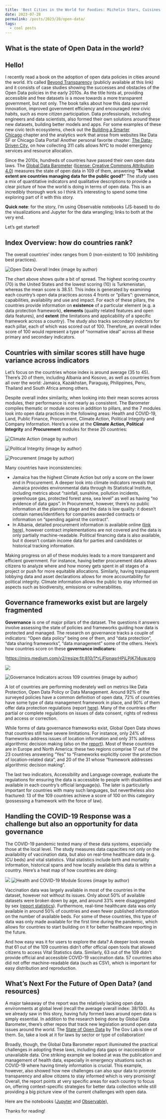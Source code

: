 ```yaml
---
title: 'Best Cities in the World for Foodies: Michelin Stars, Cuisines and Great Food'
date: 2023-07-28
permalink: /posts/2023/28/open-data/
tags:
  - cool posts
---
```


What is the state of Open Data in the world?
-----

## Hello! 

I recently read a book on the adoption of open data policies in cities around the world. It’s called [Beyond Transparency](https://beyondtransparency.org/) (publicly available at this link) and it consists of case studies showing the successes and obstacles of the Open Data policies in the early 2010s. As the title hints at, providing accessible and free datasets is a move towards a more transparent government, but not only. The book talks about how this data spurred innovation, improved government efficiency and encouraged new civic habits, such as more citizen participation. Data professionals, including engineers and data scientists, also formed their own solutions around these new datasets, building better models and apps. For some examples of these new civic tech ecosystems, check out the [Building a Smarter Chicago](https://beyondtransparency.org/chapters/part-1/building-a-smarter-chicago/) chapter and the analytics work that arose from websites like Data SF or Chicago Data Portal! Another personal favorite chapter: [The Data-Driven City](https://beyondtransparency.org/chapters/part-4/beyond-open-data-the-data-driven-city/), on how collecting 311 calls allows NYC to model emergency services and resource allocation.

Since the 2010s, hundreds of countries have passed their own open data laws. The [Global Data Barometer](https://globaldatabarometer.org/) ([license: Creative Commons Attribution 4.0](https://globaldatabarometer.org/open-data/)) measures the state of open data in 109 of them, answering “**To what extent are countries managing data for the public good?**” The study uses a mix of quantitative indicators and qualitative descriptions to provide a clear picture of how the world is doing in terms of open data. This is an incredibly thorough work so I think it’s interesting to spend some time exploring part of it with this story.

**Quick note**: for the story, I’m using Observable notebooks (JS-based) to do the visualizations and Jupyter for the data wrangling; links to both at the very end.

Let’s get started!

## **Index Overview: how do countries rank?**

The overall countries’ index ranges from 0 (non-existent) to 100 (exhibiting best practices).

![Open Data Overall Index (image by author)](/images/image.png)


The chart above shows quite a bit of spread. The highest scoring country (70) is the United States and the lowest scoring (10) is Turkmenistan, whereas the mean score is 38.51. This index is generated by examining each country’s open data practices across 4 fronts or “pillars”: governance, capabilities, availability and use and impact. For each of these pillars, the countries provide information on **existence** of a particular element (e.g. a data protection framework), **elements** (quality related features and open data features), and **extent** (the limitations and applicability of a specific framework across a country). The study also tracks secondary indictors for each pillar, each of which was scored out of 100. Therefore, an overall index score of 100 would represent a type of “normative ideal” across all these primary and secondary indicators.

## **Countries with similar scores still have huge variance across indicators**

Let’s focus on the countries whose index is around average (35 to 45). There’s 20 of them, including Albania and Kosovo, as well as countries from all over the world: Jamaica, Kazakhstan, Paraguay, Philippines, Peru, Thailand and South Africa among others.

Despite overall index similarity, when looking into their mean scores across modules, their performance is not nearly as consistent. The Barometer compiles thematic or module scores in addition to pillars, and the 7 modules look into open data practices in the following areas: Health and COVID-19, Land, Public Finance, Procurement, Climate Action, Political Integrity and Company Information. Here’s a view at the **Climate Action, Political Integrity** and **Procurement** modules for these 20 countries:


![Climate Action (image by author)](/images/image2.jpg)


![Political Integrity (image by author)](/images/image3.jpg)


![Procurement (image by author)](/images/image4.jpg)

Many countries have inconsistencies:

- Jamaica has the highest Climate Action but only a score on the lower end in Procurement. A deeper look into climate indicators reveals that Jamaica provides environmental data through its Statistical Institute, including metrics about “rainfall, sunshine, pollution incidents, greenhouse gas, protected forest area, sea level” as well as having “no evidence of data gaps”. In Procurement, however, there’s no public information at the planning stage and the data is low quality: it doesn’t contain names/identifiers for companies awarded contracts or information on “spending against the contract”.
- In Albania, detailed procurement information is available online ([link here](http://www.app.gov.al/regjistri-i-realizimeve/)), however contract implementations are not covered and the data is only partially machine-readable. Political financing data is also available, but it doesn’t contain income data for parties and candidates or historical tracking information.

Making progress on all of these modules leads to a more transparent and efficient government. For instance, having better procurement data allows citizens to analyze where and how money gets spent in all stages of a project or push for more equitable allocations. Similarly, having transparent lobbying data and asset declarations allows for more accountability for political integrity. Climate information allows the public to stay informed on aspects such as biodiversity, emissions or vulnerabilities.

## **Governance frameworks exist but are largely fragmented**

**Governance** is one of major pillars of the dataset. The questions it answers involve assessing the state of policies and frameworks guiding how data is protected and managed. The research on governance tracks a couple of indicators: “Open data policy” being one of them, and “data protection”, “data sharing frameworks”, “data management” some of the others. Here’s how countries score on these **governance indicators:**

!https://miro.medium.com/v2/resize:fit:810/1*rLjFlonasrHPjLPjK7l4uw.png

![ ](/images/image5.jpg)

![Governance Indicators across 109 countries (image by author)](/images/image6.jpg)



A lot of countries are performing moderately well on metrics like Data Protection, Open Data Policy or Data Management. Around 92% of the surveyed policies have a common definition of open data, 72% of countries have some type of data management framework in place, and 90% of them offer data protection regulations (report [here](https://globaldatabarometer.org/wp-content/uploads/2022/05/GDB-Report-English.pdf)). Many of the countries offer partial or complete regulations on issues of data consent, rights of redress and access or correction.

While forms of data governance frameworks exist, Global Open Data shows that countries still have severe limitations. For instance, only 24% of frameworks address issues of location information and only 31% address algorithmic decision making (also on the [report](https://globaldatabarometer.org/wp-content/uploads/2022/05/GDB-Report-English.pdf)). Most of these countries are in Europe and North America: these two regions comprise 17 out of the 23 countries answering “Yes” to “Frameworks explicitly cover the protection of location-related data”, and 20 of the 31 whose “framework addresses algorithmic decision making”.

The last two indicators, Accessibility and Language coverage, evaluate the regulations for ensuring the data is accessible to people with disabilities and available in each country’s official language(s). The later is particularly important for countries with many such languages, but nevertheless also fractured: 13 of the 109 countries achieve a score of 100 on this category (possessing a framework with the force of law).

## **Handling the COVID-19 Response was a challenge but also an opportunity for data governance**

The COVID-19 pandemic tested many of these data systems, especially those at the local level. The study measures data capacities not only on the availability of vaccination data, but also on real-time healthcare data (e.g. ICU beds) and vital statistics. Vital statistics include birth and mortality information, historical spans and how locally available this data is within a country. Here’s a heat map of how countries are doing:

![ ](/images/image7.jpg)
![Health and COVID-19 Module Scores (image by author)](/images/image8.jpg)



Vaccination data was largely available in most of the countries in the dataset, however not without its issues. Only about 50% of available datasets were broken down by age, and around 33% were disaggregated by sex ([report statistics](https://globaldatabarometer.org/wp-content/uploads/2022/05/GDB-Report-English.pdf)). Furthermore, real-time healthcare data was only available in around 50% of countries and even fewer published information on the number of available beds. For some of these countries, this type of data was only made available for the first time during the pandemic, which allows for countries to start building on it for better healthcare reporting in the future.

And how easy was it for users to explore the data? A deeper look reveals that 61 out of the 109 countries didn’t offer official open tools that allowed citizens to access Vital Statistics data. Similarly, 63 out of the 109 didn’t provide official and accessible COVID-19 vaccination data. 57 countries also did not offer machine-readable data (such as CSV), which is important for easy distribution and reproduction.

## **What’s Next For the Future of Open Data? (and resources)**

A major takeaway of the report was the relatively lacking open data environments at global level (recall the average overall index: 38/100). As we already saw in this story, having fully formed laws around open data is simply essential. In addition to the research being done by Global Data Barometer, there’s other repos that track new legislation around open data issues around the world. The [State of Open Data](https://repository.opendatapolicylab.org/) by The Gov Lab is one of them. So, take a look at it for laws by sector or type of collaboration!

Broadly, though, the Global Data Barometer report illuminated the practical challenges in adopting these laws, including data gaps or inaccessible or unavailable data. One striking example we looked at was the publication and management of health data, especially in emergency situations such as COVID-19 where having timely information is crucial. This example, however, also showed how new challenges can also spur data to promote transparency and allow citizens to stay informed which is very promising! Overall, the report points at very specific areas for each country to focus on, offering context-specific strategies for better data collection while still providing a big picture view of the current challenges with open data.

Here are the notebooks ([Jupyter](https://github.com/DeaBardhoshi/Data-Science-Projects/blob/main/Open%20Data%20Explorations.ipynb) and [Observable](https://observablehq.com/d/dd1708e2804b56cf)),

Thanks for reading!